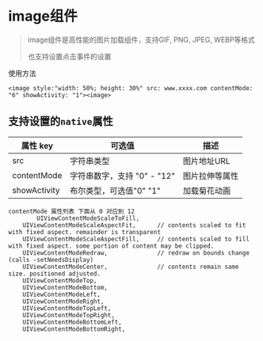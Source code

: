 # image组件

> image组件是高性能的图片加载组件，支持GIF, PNG, JPEG, WEBP等格式
>
> 也支持设置点击事件的设置

使用方法

```
<image style:"width: 50%; height: 30%" src: www.xxxx.com contentMode: "6" showActivity: "1"><image>
```

## 支持设置的`native`属性

| 属性 key     | 可选值                      | 描述           |
| ------------ | --------------------------- | -------------- |
| src          | 字符串类型                  | 图片地址URL    |
| contentMode  | 字符串数字，支持 "0" - "12" | 图片拉伸等属性 |
| showActivity | 布尔类型，可选值"0" "1"     | 加载菊花动画   |

```
contentMode 属性列表 下面从 0 对应到 12
		UIViewContentModeScaleToFill,
    UIViewContentModeScaleAspectFit,      // contents scaled to fit with fixed aspect. remainder is transparent
    UIViewContentModeScaleAspectFill,     // contents scaled to fill with fixed aspect. some portion of content may be clipped.
    UIViewContentModeRedraw,              // redraw on bounds change (calls -setNeedsDisplay)
    UIViewContentModeCenter,              // contents remain same size. positioned adjusted.
    UIViewContentModeTop,
    UIViewContentModeBottom,
    UIViewContentModeLeft,
    UIViewContentModeRight,
    UIViewContentModeTopLeft,
    UIViewContentModeTopRight,
    UIViewContentModeBottomLeft,
    UIViewContentModeBottomRight,
```

